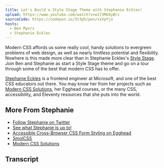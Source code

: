 ```yaml
---
title: Let's Build a Style Stage Theme with Stephanie Eckles!
upload: https://www.youtube.com/watch?v=w173MUXyBrc
sourceCode: https://codepen.io/5t3ph/pen/xxVpYjo
hosts:
  - Ben Myers
  - Stephanie Eckles
---
```


Modern CSS affords us some really cool, handy solutions to evergreen problems of web design, as well as nearly limitless potential and flexibility. Nowhere is this made more clear than in Stephanie Eckles's [Style Stage](https://stylestage.dev). Join Ben and Stephanie as start a Style Stage theme and go on a tour through some of the best that modern CSS has to offer.

[Stephanie Eckles](https://twitter.com/5t3ph) is a frontend engineer at Microsoft, and one of the best CSS educators out there. You may know her from her projects such as [Modern CSS Solutions](https://moderncss.dev), her Egghead courses, or the many CSS, accessibility, and Eleventy resources that she puts into the world.

## More From Stephanie

* [Follow Stephanie on Twitter](https://twitter.com/5t3ph)
* [See what Stephanie is up to!](https://5t3ph.dev)
* [Accessible Cross-Browser CSS Form Styling on Egghead](http://5t3ph.dev/a11y-forms)
* [SmolCSS](https://smolcss.dev)
* [Modern CSS Solutions](https://moderncss.dev)

## Transcript